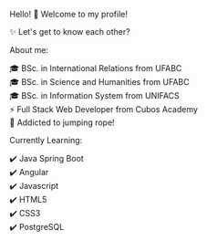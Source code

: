 Hello! 👋 Welcome to my profile!

✨ Let's get to know each other?

About me:

🎓 BSc. in International Relations from UFABC <br>
🎓 BSc. in Science and Humanities from UFABC <br>
🎓 BSc. in Information System from UNIFACS <br>
⚡ Full Stack Web Developer from Cubos Academy <br>
🚩 Addicted to jumping rope!

Currently Learning:

✔️ Java Spring Boot<br>
✔️ Angular<br>
✔️ Javascript <br>
✔️ HTML5 <br>
✔️ CSS3 <br>
✔️ PostgreSQL
